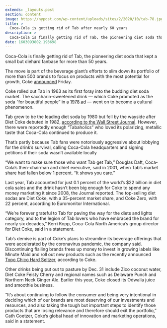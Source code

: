 ```yaml
--- 
extends: _layouts.post 
section: content 
image: https://nypost.com/wp-content/uploads/sites/2/2020/10/tab-78.jpg?quality=90&strip=all&w=1200 
title: > 
  Coca-Cola is getting rid of Tab after nearly 60 years 
description: > 
  Coca-Cola is finally getting rid of Tab, the pioneering diet soda that kept a small but diehard fanbase for more than 50 years.Coke rolled out Tab in 1963 as its first foray into the budding diet soda market.Tab grew to be the leading diet soda by 1980 but fell by the wayside after Diet Coke debuted in 1982, according to the Wall Street Journal.The top-selling diet sodas are Diet Coke, with a 35-percent market share, and Coke Zero, with 22 percent, according to Euromonitor International.Other drinks being put out to pasture by Dec. 31 include Zico coconut water, Diet Coke Feisty Cherry and regional names such as Delaware Punch and Northern Neck Ginger Ale. 
date: 1603093802.193698 
--- 
```

<div><p>Coca-Cola is finally getting rid of Tab, the pioneering diet soda that kept a small but diehard fanbase for more than 50 years.</p>
<p>The move is part of the beverage giant&#8217;s efforts to slim down its portfolio of more than 500 brands to focus on products with the most potential for growth, Coke <a href="https://www.coca-colacompany.com/news/coca-cola-reshapes-beverage-portfolio-for-growth-and-scale" rel="noopener noreferrer" target="_blank">announced</a> Friday.</p>
<p>Coke rolled out Tab in 1963 as its first foray into the budding diet soda market. The saccharin-sweetened drink &#8212; which Coke promoted as the soda &#8220;for beautiful people&#8221; in a <a href="https://www.youtube.com/watch?v=IrPkWNJeHzg" rel="noopener noreferrer" target="_blank">1978 ad</a> &#8212; went on to become a cultural phenomenon.</p>
<p>Tab grew to be the leading diet soda by 1980 but fell by the wayside after Diet Coke debuted in 1982, <a href="https://www.wsj.com/articles/tab-coca-colas-diet-soda-pioneer-and-a-70s-icon-is-going-away-11602847800" rel="noopener noreferrer" target="_blank">according to the Wall Street Journal</a>. However, there were reportedly enough &#8220;Tabaholics&#8221; who loved its polarizing, metallic taste that Coca-Cola continued to produce it.</p>
<p>That&#8217;s partly because Tab fans were notoriously aggressive about lobbying for the drink&#8217;s survival, calling Coca-Cola headquarters and signing petitions if their soda wasn&#8217;t available locally</p>
<p>&#8220;We want to make sure those who want Tab get Tab,&#8221; Douglas Daft, Coca-Cola&#8217;s then-chairman and chief executive, said in 2001, when Tab&#8217;s market share had fallen below 1 percent. &#8220;It shows you care.&#8221;</p>
<p>Last year, Tab accounted for just 0.1 percent of the world&#8217;s $22 billion in diet cola sales and the drink hasn&#8217;t been big enough for Coke to spend any money marketing it since 2008, the Journal reported. The top-selling diet sodas are Diet Coke, with a 35-percent market share, and Coke Zero, with 22 percent, according to Euromonitor International.</p>
<p>&#8220;We&#8217;re forever grateful to Tab for paving the way for the diets and lights category, and to the legion of Tab lovers who have embraced the brand for nearly six decades,&#8221; Kerri Kopp, Coca-Cola North America&#8217;s group director for Diet Coke, said in a statement.</p>
<p>Tab&#8217;s demise is part of Coke&#8217;s plans to streamline its beverage offerings that were accelerated by the coronavirus pandemic, the company said. Discontinuing flailing brands frees up money to invest in growing labels like Minute Maid and roll out new products such as the recently announced <a href="https://nypost.com/2020/09/29/coca-cola-enters-alcoholic-drinks-market-with-molson-coors/" rel="noopener noreferrer" target="_blank">Topo Chico Hard Seltzer</a>, according to Coke.</p>
<p>Other drinks being put out to pasture by Dec. 31 include Zico coconut water, Diet Coke Feisty Cherry and regional names such as Delaware Punch and Northern Neck Ginger Ale. Earlier this year, Coke closed its Odwalla juice and smoothie business.</p>
<p>&#8220;It&#8217;s about continuing to follow the consumer and being very intentional in deciding which of our brands are most deserving of our investments and resources, and also taking the tough but important steps to identify those products that are losing relevance and therefore should exit the portfolio,&#8221; Cath Coetzer, Coke&#8217;s global head of innovation and marketing operations, said in a statement.</p>
			</div>